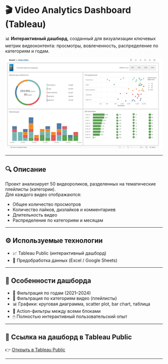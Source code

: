 # 🎬 Video Analytics Dashboard (Tableau)

📊 **Интерактивный дашборд**, созданный для визуализации ключевых метрик видеоконтента: просмотры, вовлеченность, распределение по категориям и годам.

![Dashboard Preview](dashboard_preview.png)

---

## 🔍 Описание

Проект анализирует 50 видеороликов, разделенных на тематические плейлисты (категории).  
Для каждого видео отображаются:

- Общее количество просмотров
- Количество лайков, дизлайков и комментариев
- Длительность видео
- Распределение по категориям и месяцам

---

## ⚙️ Используемые технологии

- 📈 Tableau Public (интерактивный дашборд)
- 🧼 Предобработка данных (Excel / Google Sheets)

---

## 🚀 Особенности дашборда

- 📅 Фильтрация по годам (2021–2024)
- 📂 Фильтрация по категориям видео (плейлисты)
- 📊 Графики: круговая диаграмма, scatter plot, bar chart, таблица
- 🧠 Action-фильтры между всеми блоками
- 🖱 Полностью интерактивный пользовательский опыт

---

## 🔗 Ссылка на дашборд в Tableau Public

👉 [Открыть в Tableau Public](https://public.tableau.com/app/profile/vitaliy.paffos/viz/Book2_17525723935420/Dashboard1)

---